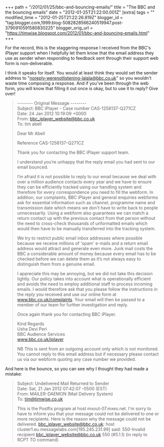 +++
path = "/2012/01/25/bbc-and-bouncing-emails/"
title = "The BBC and the bouncing emails"
date = "2012-01-25T21:22:00.001Z"
[extra]
tags = ""
modified_time = "2012-01-25T21:22:26.819Z"
blogger_id = "tag:blogger.com,1999:blog-5082828566240519947.post-3790910591580830225"
blogger_orig_url = "https://timwise.blogspot.com/2012/01/bbc-and-bouncing-emails.html"
+++

For the record, this is the staggering response I received from the BBC's iPlayer support when I helpfully let them know that the email address they use as sender when responding to feedback sent through their support web form is non-deliverable.  

I think it speaks for itself. You would at least think they would set the sender address to "noreply-werenotlistening-lalala@bbc.co.uk" so you wouldn't waste time composing a response. And if you've been through the web form, you will know that filling it out once is okay, but to use it to reply? Give over!  

> -------- Original Message --------  
> Subject: BBC iPlayer - Case number CAS-1258137-Q271CZ  
> Date: 24 Jan 2012 10:19:09 +0000  
> From: bbc_iplayer_website@bbc.co.uk   
> To: tim abell 
> 
> Dear Mr Abell
> 
> Reference CAS-1258137-Q271CZ
> 
> Thank you for contacting the BBC iPlayer support team.
> 
> I understand you’re unhappy that the reply email you had sent to our email bounced.
> 
> I’m afraid it is not possible to reply to our email because we deal with over a million audience contacts every year and we have to ensure they can be efficiently tracked using our handling system and therefore for every correspondence you need to fill the webform. In addition, our complaints, BBC iPlayer and general enquiries webforms ask for essential information such as channel, programme name and transmission date which means we don't have to write back to people unnecessarily. Using a webform also guarantees we can match a return contact up with the previous contact from that person without the need to cross-check thousands of unformatted emails which would then have to be manually transferred into the tracking system.
> 
> We try to restrict public email inbox addresses where possible because we receive millions of 'spam' e-mails and a return email address would attract and generate even more. Junk mail costs the BBC a considerable amount of money because every email has to be checked before we can delete them as it’s not always easy to distinguish them from a genuine email.
> 
> I appreciate this may be annoying, but we did not take this decision lightly. Our policy takes into account what is operationally efficient and avoids the need to employ additional staff to process incoming emails. I would therefore ask that you please follow the instructions in the reply you received and use our online form at www.bbc.co.uk/complaints. Your email will then be passed to a member of our team for further investigation and reply.
> 
> Once again thank you for contacting BBC iPlayer.
> 
> Kind Regards  
> Usha Devi Peri  
> BBC Audience Services  
> www.bbc.co.uk/iplayer
>
> NB This is sent from an outgoing account only which is not monitored. You cannot reply to this email address but if necessary please contact us via our webform quoting any case number we provided.

And here is the bounce, so you can see why I thought they had made a mistake:

> Subject: Undelivered Mail Returned to Sender  
> Date: Sat, 21 Jan 2012 07:42:07 -0500 (EST)  
> From: MAILER-DAEMON (Mail Delivery System)   
> To: tim@timwise.co.uk
> 
> This is the Postfix program at host mxout-07.mxes.net. I'm sorry to have to inform you that your message could not be delivered to one or more recipients. Here is the reason why the message could not be delivered. <bbc_iplayer_website@bbc.co.uk>: host cluster1.eu.messagelabs.com[195.245.231.99] said: 550-Invalid recipient <bbc_iplayer_website@bbc.co.uk> 550 (#5.1.1) (in reply to RCPT TO command)
